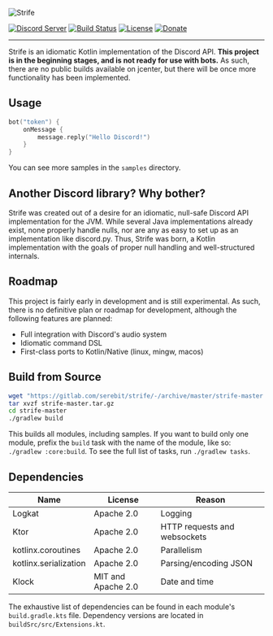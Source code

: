 ![Strife][strife-logo]

[![Discord Server][discord-guild-badge]](https://discord.gg/eYafdwP)
[![Build Status][gitlab-ci-badge]](https://gitlab.com/serebit/strife/pipelines)
[![License][license-badge]](https://www.apache.org/licenses/LICENSE-2.0.html)
[![Donate][paypal-badge]](https://paypal.me/gdeadshot)

---

Strife is an idiomatic Kotlin implementation of the Discord API. **This project is in the beginning stages, and is not ready for use with bots.** As such, there are no public builds available on jcenter, but there will be once more functionality has been implemented.

## Usage
```kotlin
bot("token") {
    onMessage {
        message.reply("Hello Discord!")
    }
}
```

You can see more samples in the `samples` directory.

## Another Discord library? Why bother?
Strife was created out of a desire for an idiomatic, null-safe Discord API implementation for the JVM. While several Java implementations already exist, none properly handle nulls, nor are any as easy to set up as an implementation like discord.py. Thus, Strife was born, a Kotlin implementation with the goals of proper null handling and well-structured internals.

## Roadmap
This project is fairly early in development and is still experimental. As such, there is no definitive plan or roadmap for development, although the following features are planned:

- Full integration with Discord's audio system
- Idiomatic command DSL
- First-class ports to Kotlin/Native (linux, mingw, macos)

## Build from Source
```bash
wget "https://gitlab.com/serebit/strife/-/archive/master/strife-master.tar.gz"
tar xvzf strife-master.tar.gz
cd strife-master
./gradlew build
```

This builds all modules, including samples. If you want to build only one module, prefix the `build` task with the 
name of the module, like so: `./gradlew :core:build`. To see the full list of tasks, run `./gradlew tasks`.

## Dependencies
| Name                  | License            | Reason                       |
| --------------------- | -----------------  | ---------------------------- |
| Logkat                | Apache 2.0         | Logging                      |
| Ktor                  | Apache 2.0         | HTTP requests and websockets |
| kotlinx.coroutines    | Apache 2.0         | Parallelism                  |
| kotlinx.serialization | Apache 2.0         | Parsing/encoding JSON        |
| Klock                 | MIT and Apache 2.0 | Date and time                |

The exhaustive list of dependencies can be found in each module's `build.gradle.kts` file. Dependency versions are located in `buildSrc/src/Extensions.kt`.

[strife-logo]: https://serebit.com/images/strife-banner-nopad.svg "Strife"
[discord-guild-badge]: https://discordapp.com/api/guilds/450082907185479700/widget.png?style=shield "Discord Server"
[gitlab-ci-badge]: https://gitlab.com/serebit/strife/badges/master/build.svg "Pipeline Status"
[license-badge]: https://img.shields.io/badge/License-Apache%202.0-lightgrey.svg "License"
[paypal-badge]: https://img.shields.io/badge/Donate-PayPal-blue.svg "PayPal"
